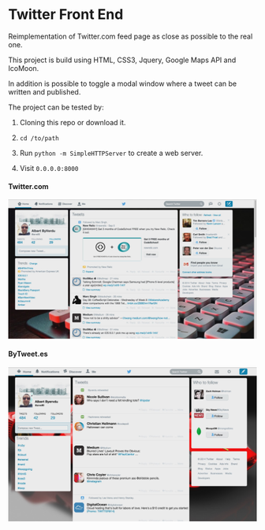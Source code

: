 # Twitter Front End

Reimplementation of Twitter.com feed page as close as possible to the real one.

This project is build using HTML, CSS3, Jquery, Google Maps API and IcoMoon.

In addition is possible to toggle a modal window where a tweet can be written and published.

The project can be tested by: 

1. Cloning this repo or download it.

2. `cd /to/path` 

3. Run `python -m SimpleHTTPServer` to create a web server.

4. Visit `0.0.0.0:8000`

#### Twitter.com

![twitter.com](https://github.com/byverdu/twitter_front_end/blob/master/assets/real.jpg)

#### ByTweet.es

![twitter.com](https://github.com/byverdu/twitter_front_end/blob/master/assets/mine.jpg)





